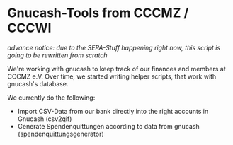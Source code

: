 Gnucash-Tools from CCCMZ / CCCWI
================================

*advance notice: due to the SEPA-Stuff happening right now, this script is going to be rewritten from scratch*

We're working with gnucash to keep track of our finances and members at CCCMZ e.V. Over time, we
started writing helper scripts, that work with gnucash's database.

We currently do the following:
- Import CSV-Data from our bank directly into the right accounts in Gnucash (csv2qif)
- Generate Spendenquittungen according to data from gnucash (spendenquittungsgenerator)

